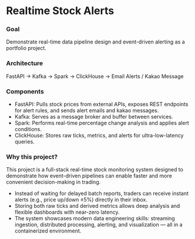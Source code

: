 # Realtime Stock Alerts 

### Goal
Demonstrate real-time data pipeline design and event-driven alerting as a portfolio project.

### Architecture
FastAPI → Kafka → Spark → ClickHouse → Email Alerts / Kakao Message

### Components
- FastAPI: Pulls stock prices from external APIs, exposes REST endpoints for alert rules, and sends alert emails and kakao messages.
- Kafka: Serves as a message broker and buffer between services.
- Spark: Performs real-time percentage change analysis and applies alert conditions.
- ClickHouse: Stores raw ticks, metrics, and alerts for ultra-low-latency queries.

### Why this project?
This project is a full-stack real-time stock monitoring system designed to demonstrate how event-driven pipelines can enable faster and more convenient decision-making in trading.

- Instead of waiting for delayed batch reports, traders can receive instant alerts (e.g., price up/down ±5%) directly in their inbox.
- Storing both raw ticks and derived metrics allows deep analysis and flexible dashboards with near-zero latency.
- The system showcases modern data engineering skills: streaming ingestion, distributed processing, alerting, and visualization — all in a containerized environment.
